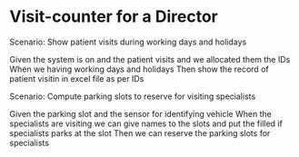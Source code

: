 # Visit-counter for a Director

Scenario: Show patient visits during working days and holidays

  Given the system is on and the patient visits and we allocated them the IDs
  When we having working days and holidays
  Then show the record of patient visitin in excel file as per IDs

Scenario: Compute parking slots to reserve for visiting specialists

  Given the parking slot and the sensor for identifying vehicle
  When the specialists are visiting we can give names to the slots and 
  put the filled if specialists parks at the slot
  Then we can reserve the parking slots for specialists
